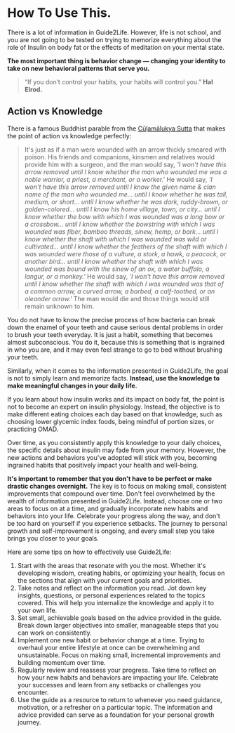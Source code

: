 # How To Use This. 
There is a lot of information in Guide2Life. However, life is not school, and you are not going to be tested on trying to memorize everything about the role of Insulin on body fat or the effects of meditation on your mental state.

**The most important thing is behavior change — changing your identity to take on new behavioral patterns that serve you.** 

> “If you don’t control your habits, your habits will control you.” **Hal Elrod.**

## Action vs Knowledge

There is a famous Buddhist parable from the [Cūḷamālukya Sutta](https://encyclopediaofbuddhism.org/wiki/C%C5%AB%E1%B8%B7am%C4%81lukya_Sutta) that makes the point of action vs knowledge perfectly:

> It's just as if a man were wounded with an arrow thickly smeared with poison. His friends and companions, kinsmen and relatives would provide him with a surgeon, and the man would say, _'I won't have this arrow removed until I know whether the man who wounded me was a noble warrior, a priest, a merchant, or a worker.'_ He would say, _'I won't have this arrow removed until I know the given name & clan name of the man who wounded me... until I know whether he was tall, medium, or short... until I know whether he was dark, ruddy-brown, or golden-colored... until I know his home village, town, or city... until I know whether the bow with which I was wounded was a long bow or a crossbow... until I know whether the bowstring with which I was wounded was fiber, bamboo threads, sinew, hemp, or bark... until I know whether the shaft with which I was wounded was wild or cultivated... until I know whether the feathers of the shaft with which I was wounded were those of a vulture, a stork, a hawk, a peacock, or another bird... until I know whether the shaft with which I was wounded was bound with the sinew of an ox, a water buffalo, a langur, or a monkey.'_ He would say, _'I won't have this arrow removed until I know whether the shaft with which I was wounded was that of a common arrow, a curved arrow, a barbed, a calf-toothed, or an oleander arrow.'_ The man would die and those things would still remain unknown to him.

You do not have to know the precise process of how bacteria can break down the enamel of your teeth and cause serious dental problems in order to brush your teeth everyday. It is just a habit, something that becomes almost subconscious. You do it, because this is something that is ingrained in who you are, and it may even feel strange to go to bed without brushing your teeth.

Similarly, when it comes to the information presented in Guide2Life, the goal is not to simply learn and memorize facts. **Instead, use the knowledge to make meaningful changes in your daily life.**

If you learn about how insulin works and its impact on body fat, the point is not to become an expert on insulin physiology. Instead, the objective is to make different eating choices each day based on that knowledge, such as choosing lower glycemic index foods, being mindful of portion sizes, or practicing OMAD.

Over time, as you consistently apply this knowledge to your daily choices, the specific details about insulin may fade from your memory. However, the new actions and behaviors you've adopted will stick with you, becoming ingrained habits that positively impact your health and well-being.

**It's important to remember that you don't have to be perfect or make drastic changes overnight.** The key is to focus on making small, consistent improvements that compound over time. Don't feel overwhelmed by the wealth of information presented in Guide2Life. Instead, choose one or two areas to focus on at a time, and gradually incorporate new habits and behaviors into your life. Celebrate your progress along the way, and don't be too hard on yourself if you experience setbacks. The journey to personal growth and self-improvement is ongoing, and every small step you take brings you closer to your goals.


Here are some tips on how to effectively use Guide2Life:

1. Start with the areas that resonate with you the most. Whether it's developing wisdom, creating habits, or optimizing your health, focus on the sections that align with your current goals and priorities.
2. Take notes and reflect on the information you read. Jot down key insights, questions, or personal experiences related to the topics covered. This will help you internalize the knowledge and apply it to your own life.
3. Set small, achievable goals based on the advice provided in the guide. Break down larger objectives into smaller, manageable steps that you can work on consistently. 
4. Implement one new habit or behavior change at a time. Trying to overhaul your entire lifestyle at once can be overwhelming and unsustainable. Focus on making small, incremental improvements and building momentum over time.
5. Regularly review and reassess your progress. Take time to reflect on how your new habits and behaviors are impacting your life. Celebrate your successes and learn from any setbacks or challenges you encounter.
6. Use the guide as a resource to return to whenever you need guidance, motivation, or a refresher on a particular topic. The information and advice provided can serve as a foundation for your personal growth journey.


